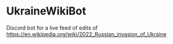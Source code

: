 # UkraineWikiBot

Discord bot for a live feed of edits of <https://en.wikipedia.org/wiki/2022_Russian_invasion_of_Ukraine>
